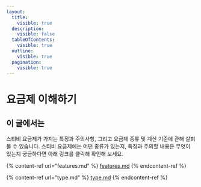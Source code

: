 ```yaml
---
layout:
  title:
    visible: true
  description:
    visible: false
  tableOfContents:
    visible: true
  outline:
    visible: true
  pagination:
    visible: true
---
```


# 요금제 이해하기

## 이 글에서는

스티비 요금제가 가지는 특징과 주의사항, 그리고 요금제 종류 및 계산 기준에 관해 살펴볼 수 있습니다. 스티비 요금제에는 어떤 종류가 있는지, 특징과 주의할 내용은 무엇이 있는지 궁금하다면 아래 링크를 클릭해 확인해 보세요.

{% content-ref url="features.md" %}
[features.md](features.md)
{% endcontent-ref %}

{% content-ref url="type.md" %}
[type.md](type.md)
{% endcontent-ref %}
